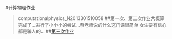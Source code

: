 #计算物理作业 
>computationalphysics_N2013301510058
##第一次、第二次作业大概算完成了…进行了小小小的尝试…蔡老师说的什么这门课很简单 女生要有信心都是骗人的…
##[第三次作业](computationalphysics_N2013301510058/homework03.md)
